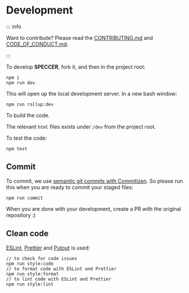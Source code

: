# Development

::: info

Want to contribute? Please read the
[CONTRIBUTING.md](https://github.com/phun-ky/speccer/blob/main/CONTRIBUTING.md)
and
[CODE_OF_CONDUCT.md](https://github.com/phun-ky/speccer/blob/main/CODE_OF_CONDUCT.md).

:::

To develop **SPECCER**, fork it, and then in the project root:

```shell
npm i
npm run dev
```

This will open up the local development server. In a new bash window:

```shell
npm run rollup:dev
```

To build the code.

The relevant `html` files exists under `/dev` from the project root.

To test the code:

```shell
npm test
```

## Commit

To commit, we use
[semantic git commits with Commitizen](https://github.com/streamich/git-cz). So
please run this when you are ready to commit your staged files:

```shell
npm run commit
```

When you are done with your development, create a PR with the original
repository :)

## Clean code

[ESLint](https://eslint.org/), [Prettier](https://prettier.io/) and
[Putout](https://github.com/coderaiser/putout) is used:

```shell
// to check for code issues
npm run style:code
// to format code with ESLint and Prettier
npm run style:format
// to lint code with ESLint and Prettier
npm run style:lint
```
